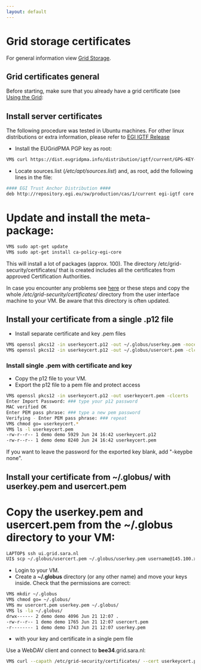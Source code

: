 ```yaml
---
layout: default
---
```

# Grid storage certificates

For general information view [Grid Storage](Grid-storage).

## Grid certificates general

Before starting, make sure that you already have a grid certificate (see [Using the Grid](https://grid.sara.nl/wiki/index.php/Using_the_Grid/Getting_a_Grid_certificate):

## Install server certificates

The following procedure was tested in Ubuntu machines. For other linux distributions or extra information, please refer to [EGI IGTF Release](https://wiki.egi.eu/wiki/EGI_IGTF_Release)

* Install the EUGridPMA PGP key as root:

```bash
VM$ curl https://dist.eugridpma.info/distribution/igtf/current/GPG-KEY-EUGridPMA-RPM-3 | sudo apt-key add - 

```

* Locate sources.list (*/etc/apt/sources.list*) and, as root, add the following lines in the file:

```bash
#### EGI Trust Anchor Distribution ####
deb http://repository.egi.eu/sw/production/cas/1/current egi-igtf core
```

# Update and install the meta-package:

```bash
VM$ sudo apt-get update
VM$ sudo apt-get install ca-policy-egi-core
```

This will install a lot of packages (approx. 100).
The directory /etc/grid-security/certificates/ that is created includes all the certificates from approved Certification Authorities.

In case you encounter any problems see [here](https://wiki.egi.eu/wiki/EGI_IGTF_Release) or these steps and copy the whole */etc/grid-security/certificates/* directory from the user interface machine to your VM. 
Be aware that this directory is often updated.

## Install your certificate from a single .p12 file

* Install separate certificate and key .pem files

```bash
VM$ openssl pkcs12 -in userkeycert.p12 -out ~/.globus/userkey.pem -nocerts
VM$ openssl pkcs12 -in userkeycert.p12 -out ~/.globus/usercert.pem -clcerts -nokeys
```

### Install single .pem with certificate and key

* Copy the p12 file to your VM.
* Export the p12 file to a pem file and protect access

```bash 
VM$ openssl pkcs12 -in userkeycert.p12 -out userkeycert.pem -clcerts
Enter Import Password: ### type your p12 password
MAC verified OK
Enter PEM pass phrase: ### type a new pem password
Verifying - Enter PEM pass phrase: ### repeat
VM$ chmod go= userkeycert.*
VM$ ls -l userkeycert.pem
-rw-r--r-- 1 demo demo 5929 Jun 24 16:42 userkeycert.p12
-rw-r--r-- 1 demo demo 8240 Jun 24 16:42 userkeycert.pem
```

If you want to leave the password for the exported key blank, add "-keypbe none".

## Install your certificate from ~/.globus/ with userkey.pem and usercert.pem

# Copy the **userkey.pem** and **usercert.pem** from the **~/.globus** directory to your VM:
```bash
LAPTOP$ ssh ui.grid.sara.nl
UI$ scp ~/.globus/usercert.pem ~/.globus/userkey.pem username@145.100.xx.xxx:
```

* Login to your VM.
* Create a **~/.globus** directory (or any other name) and move your keys inside. Check that the permissions are correct:

```bash
VM$ mkdir ~/.globus
VM$ chmod go= ~/.globus/
VM$ mv usercert.pem userkey.pem ~/.globus/
VM$ ls -la ~/.globus/
drwx------ 2 demo demo 4096 Jun 21 12:07 .
-rw-r--r-- 1 demo demo 1765 Jun 21 12:07 usercert.pem
-r-------- 1 demo demo 1743 Jun 21 12:07 userkey.pem
```

* with your key and certificate in a single pem file

Use a WebDAV client and connect to **bee34**.grid.sara.nl:

```bash
VM$ curl --capath /etc/grid-security/certificates/ --cert userkeycert.pem -L https://bee34.grid.sara.nl/pnfs/grid.sara.nl/data/VO_NAME/PATH -o LOCAL_NAME
```
